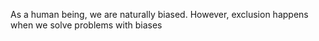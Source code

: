 As a human being, we are naturally biased. However, exclusion happens when we solve problems with biases